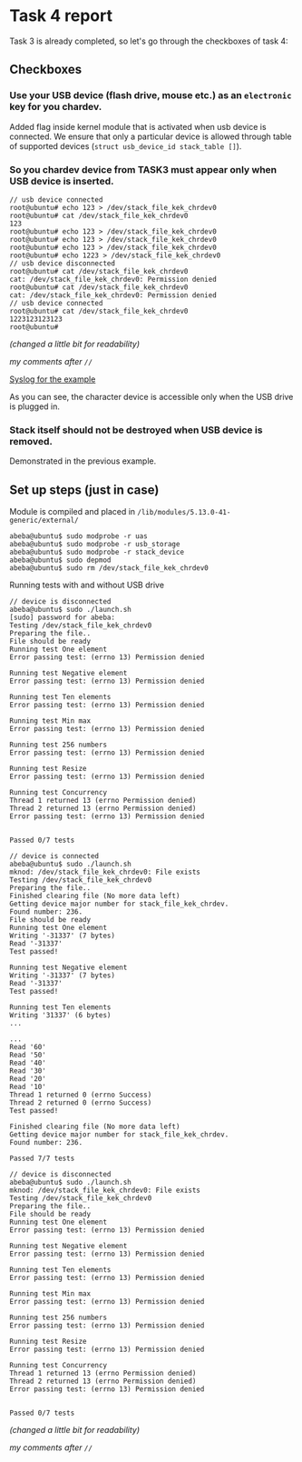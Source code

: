 # Task 4 report

Task 3 is already completed, so let's go through the checkboxes of task 4:

## Checkboxes

### Use your USB device (flash drive, mouse etc.) as an `electronic` key for you chardev.

Added flag inside kernel module that is activated when usb device is connected. We ensure that only a particular device is allowed through table of supported devices (`struct usb_device_id stack_table []`).

### So you chardev device from TASK3 must appear only when USB device is inserted.
```console
// usb device connected
root@ubuntu# echo 123 > /dev/stack_file_kek_chrdev0 
root@ubuntu# cat /dev/stack_file_kek_chrdev0 
123
root@ubuntu# echo 123 > /dev/stack_file_kek_chrdev0
root@ubuntu# echo 123 > /dev/stack_file_kek_chrdev0
root@ubuntu# echo 123 > /dev/stack_file_kek_chrdev0
root@ubuntu# echo 1223 > /dev/stack_file_kek_chrdev0
// usb device disconnected
root@ubuntu# cat /dev/stack_file_kek_chrdev0 
cat: /dev/stack_file_kek_chrdev0: Permission denied
root@ubuntu# cat /dev/stack_file_kek_chrdev0 
cat: /dev/stack_file_kek_chrdev0: Permission denied
// usb device connected
root@ubuntu# cat /dev/stack_file_kek_chrdev0 
1223123123123
root@ubuntu# 
```
*(changed a little bit for readability)*

*my comments after `//`*

[Syslog for the example](./syslog4.txt)

As you can see, the character device is accessible only when the USB drive is plugged in.

### Stack itself should not be destroyed when USB device is removed.

Demonstrated in the previous example.

## Set up steps (just in case)

Module is compiled and placed in `/lib/modules/5.13.0-41-generic/external/`
```console
abeba@ubuntu$ sudo modprobe -r uas
abeba@ubuntu$ sudo modprobe -r usb_storage
abeba@ubuntu$ sudo modprobe -r stack_device
abeba@ubuntu$ sudo depmod
abeba@ubuntu$ sudo rm /dev/stack_file_kek_chrdev0
```
Running tests with and without USB drive
```
// device is disconnected
abeba@ubuntu$ sudo ./launch.sh 
[sudo] password for abeba: 
Testing /dev/stack_file_kek_chrdev0
Preparing the file..
File should be ready
Running test One element
Error passing test: (errno 13) Permission denied

Running test Negative element
Error passing test: (errno 13) Permission denied

Running test Ten elements
Error passing test: (errno 13) Permission denied

Running test Min max
Error passing test: (errno 13) Permission denied

Running test 256 numbers
Error passing test: (errno 13) Permission denied

Running test Resize
Error passing test: (errno 13) Permission denied

Running test Concurrency
Thread 1 returned 13 (errno Permission denied)
Thread 2 returned 13 (errno Permission denied)
Error passing test: (errno 13) Permission denied


Passed 0/7 tests

// device is connected
abeba@ubuntu$ sudo ./launch.sh 
mknod: /dev/stack_file_kek_chrdev0: File exists
Testing /dev/stack_file_kek_chrdev0
Preparing the file..
Finished clearing file (No more data left)
Getting device major number for stack_file_kek_chrdev.
Found number: 236.
File should be ready
Running test One element
Writing '-31337' (7 bytes)
Read '-31337'
Test passed!

Running test Negative element
Writing '-31337' (7 bytes)
Read '-31337'
Test passed!

Running test Ten elements
Writing '31337' (6 bytes)
...

...
Read '60'
Read '50'
Read '40'
Read '30'
Read '20'
Read '10'
Thread 1 returned 0 (errno Success)
Thread 2 returned 0 (errno Success)
Test passed!

Finished clearing file (No more data left)
Getting device major number for stack_file_kek_chrdev.
Found number: 236.

Passed 7/7 tests

// device is disconnected
abeba@ubuntu$ sudo ./launch.sh 
mknod: /dev/stack_file_kek_chrdev0: File exists
Testing /dev/stack_file_kek_chrdev0
Preparing the file..
File should be ready
Running test One element
Error passing test: (errno 13) Permission denied

Running test Negative element
Error passing test: (errno 13) Permission denied

Running test Ten elements
Error passing test: (errno 13) Permission denied

Running test Min max
Error passing test: (errno 13) Permission denied

Running test 256 numbers
Error passing test: (errno 13) Permission denied

Running test Resize
Error passing test: (errno 13) Permission denied

Running test Concurrency
Thread 1 returned 13 (errno Permission denied)
Thread 2 returned 13 (errno Permission denied)
Error passing test: (errno 13) Permission denied


Passed 0/7 tests
```
*(changed a little bit for readability)*

*my comments after `//`*
